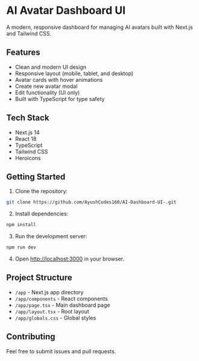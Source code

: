 # AI Avatar Dashboard UI

A modern, responsive dashboard for managing AI avatars built with Next.js and Tailwind CSS.

## Features

- Clean and modern UI design
- Responsive layout (mobile, tablet, and desktop)
- Avatar cards with hover animations
- Create new avatar modal
- Edit functionality (UI only)
- Built with TypeScript for type safety

## Tech Stack

- Next.js 14
- React 18
- TypeScript
- Tailwind CSS
- Heroicons

## Getting Started

1. Clone the repository:
```bash
git clone https://github.com/AyushCodes160/AI-Dashboard-UI-.git
```

2. Install dependencies:
```bash
npm install
```

3. Run the development server:
```bash
npm run dev
```

4. Open [http://localhost:3000](http://localhost:3000) in your browser.

## Project Structure

- `/app` - Next.js app directory
- `/app/components` - React components
- `/app/page.tsx` - Main dashboard page
- `/app/layout.tsx` - Root layout
- `/app/globals.css` - Global styles

## Contributing

Feel free to submit issues and pull requests. 